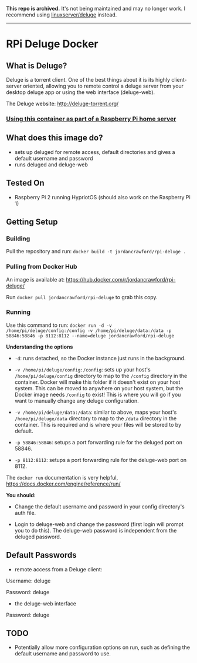 **This repo is archived.** It's not being maintained and may no longer work. I recommend using [linuxserver/deluge](https://hub.docker.com/r/linuxserver/deluge) instead.

---

# RPi Deluge Docker

## What is Deluge?
Deluge is a torrent client. One of the best things about it is its highly client-server oriented, allowing you to remote control a deluge server from your desktop deluge app or using the web interface (deluge-web).

The Deluge website: http://deluge-torrent.org/

### [Using this container as part of a Raspberry Pi home server](https://jc.kiwi/rpi-home-server/)

## What does this image do?
- sets up deluged for remote access, default directories and gives a default username and password
- runs deluged and deluge-web

## Tested On
- Raspberry Pi 2 running HypriotOS (should also work on the Raspberry Pi 1)

## Getting Setup

### Building
Pull the repository and run: ``docker build -t jordancrawford/rpi-deluge .``

### Pulling from Docker Hub
An image is available at: https://hub.docker.com/r/jordancrawford/rpi-deluge/

Run ``docker pull jordancrawford/rpi-deluge`` to grab this copy.

### Running
Use this command to run:
``docker run -d -v /home/pi/deluge/config:/config -v /home/pi/deluge/data:/data -p 58846:58846 -p 8112:8112 --name=deluge jordancrawford/rpi-deluge``

**Understanding the options**

- ``-d``: runs detached, so the Docker instance just runs in the background.

- ``-v /home/pi/deluge/config:/config``: sets up your host's ``/home/pi/deluge/config`` directory to map to the ``/config`` directory in the container. Docker will make this folder if it doesn't exist on your host system. This can be moved to anywhere on your host system, but the Docker image needs ``/config`` to exist! This is where you will go if you want to manually change any deluge configuration.

- ``-v /home/pi/deluge/data:/data``: similar to above, maps your host's ``/home/pi/deluge/data`` directory to map to the ``/data`` directory in the container. This is required and is where your files will be stored to by default.

- ``-p 58846:58846``: setups a port forwarding rule for the deluged port on 58846.

- ``-p 8112:8112``: setups a port forwarding rule for the deluge-web port on 8112.

The ``docker run`` documentation is very helpful, https://docs.docker.com/engine/reference/run/

**You should:**

- Change the default username and password in your config directory's auth file.

- Login to deluge-web and change the password (first login will prompt you to do this). The deluge-web password is independent from the deluged password.

## Default Passwords
- remote access from a Deluge client:

Username: deluge

Password: deluge

- the deluge-web interface

Password: deluge

## TODO
- Potentially allow more configuration options on run, such as defining the default username and password to use.
